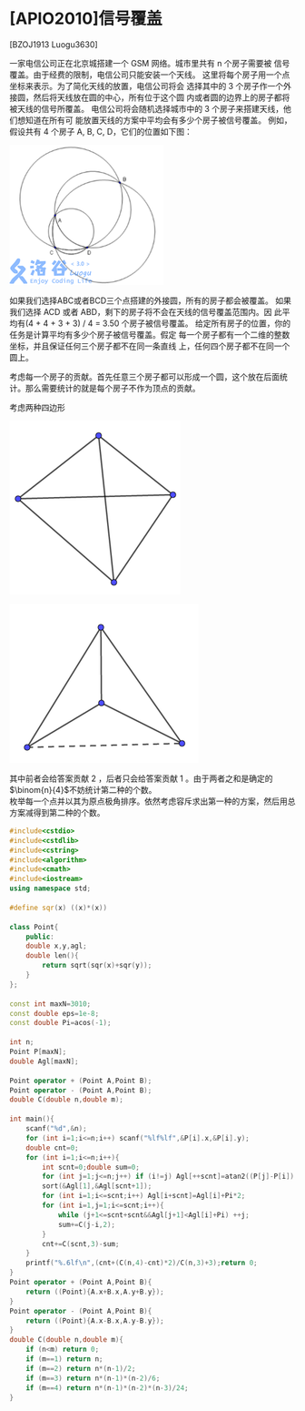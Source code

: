 # [APIO2010]信号覆盖
[BZOJ1913 Luogu3630]

一家电信公司正在北京城搭建一个 GSM 网络。城市里共有 n 个房子需要被 信号覆盖。由于经费的限制，电信公司只能安装一个天线。 这里将每个房子用一个点坐标来表示。为了简化天线的放置，电信公司将会 选择其中的 3 个房子作一个外接圆，然后将天线放在圆的中心，所有位于这个圆 内或者圆的边界上的房子都将被天线的信号所覆盖。 电信公司将会随机选择城市中的 3 个房子来搭建天线，他们想知道在所有可 能放置天线的方案中平均会有多少个房子被信号覆盖。 例如，假设共有 4 个房子 A, B, C, D，它们的位置如下图：

![BZOJ1913](_v_images/_bzoj1913_1551238458_1229761506.png)

如果我们选择ABC或者BCD三个点搭建的外接圆，所有的房子都会被覆盖。 如果我们选择 ACD 或者 ABD，剩下的房子将不会在天线的信号覆盖范围内。因 此平均有(4 + 4 + 3 + 3) / 4 = 3.50 个房子被信号覆盖。 给定所有房子的位置，你的任务是计算平均有多少个房子被信号覆盖。假定 每一个房子都有一个二维的整数坐标，并且保证任何三个房子都不在同一条直线 上，任何四个房子都不在同一个圆上。

考虑每一个房子的贡献。首先任意三个房子都可以形成一个圆，这个放在后面统计。那么需要统计的就是每个房子不作为顶点的贡献。

考虑两种四边形

![BZOJ1913-1](_v_images/_bzoj19131_1551238695_1932334649.png)

![BZOJ1913-2](_v_images/_bzoj19132_1551238706_1287527867.png)

其中前者会给答案贡献 2 ，后者只会给答案贡献 1 。由于两者之和是确定的 $\binom{n}{4}$不妨统计第二种的个数。  
枚举每一个点并以其为原点极角排序。依然考虑容斥求出第一种的方案，然后用总方案减得到第二种的个数。

```cpp
#include<cstdio>
#include<cstdlib>
#include<cstring>
#include<algorithm>
#include<cmath>
#include<iostream>
using namespace std;

#define sqr(x) ((x)*(x))

class Point{
    public:
    double x,y,agl;
    double len(){
        return sqrt(sqr(x)+sqr(y));
    }
};

const int maxN=3010;
const double eps=1e-8;
const double Pi=acos(-1);

int n;
Point P[maxN];
double Agl[maxN];

Point operator + (Point A,Point B);
Point operator - (Point A,Point B);
double C(double n,double m);

int main(){
    scanf("%d",&n);
    for (int i=1;i<=n;i++) scanf("%lf%lf",&P[i].x,&P[i].y);
    double cnt=0;
    for (int i=1;i<=n;i++){
        int scnt=0;double sum=0;
        for (int j=1;j<=n;j++) if (i!=j) Agl[++scnt]=atan2((P[j]-P[i]).y,(P[j]-P[i]).x);
        sort(&Agl[1],&Agl[scnt+1]);
        for (int i=1;i<=scnt;i++) Agl[i+scnt]=Agl[i]+Pi*2;
        for (int i=1,j=1;i<=scnt;i++){
            while (j+1<=scnt+scnt&&Agl[j+1]<Agl[i]+Pi) ++j;
            sum+=C(j-i,2);
        }
        cnt+=C(scnt,3)-sum;
    }
    printf("%.6lf\n",(cnt+(C(n,4)-cnt)*2)/C(n,3)+3);return 0;
}
Point operator + (Point A,Point B){
    return ((Point){A.x+B.x,A.y+B.y});
}
Point operator - (Point A,Point B){
    return ((Point){A.x-B.x,A.y-B.y});
}
double C(double n,double m){
    if (n<m) return 0;
    if (m==1) return n;
    if (m==2) return n*(n-1)/2;
    if (m==3) return n*(n-1)*(n-2)/6;
    if (m==4) return n*(n-1)*(n-2)*(n-3)/24;
}
```
